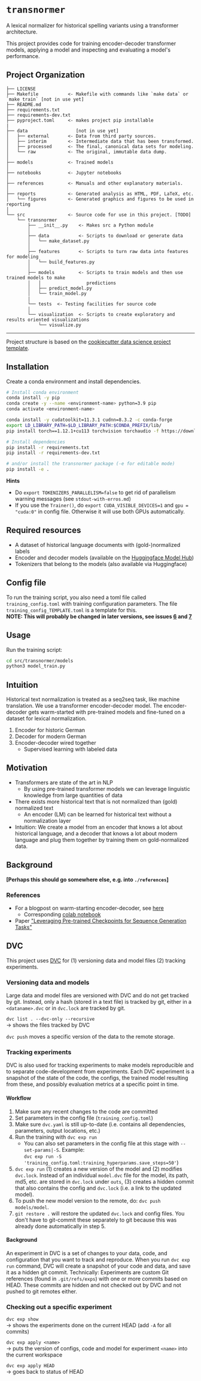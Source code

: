 # `transnormer`

A lexical normalizer for historical spelling variants using a transformer architecture.

This project provides code for training encoder-decoder transformer models,
applying a model and inspecting and evaluating a model's performance.



## Project Organization

    ├── LICENSE
    ├── Makefile           <- Makefile with commands like `make data` or `make train` [not in use yet]
    ├── README.md          
    ├── requirements.txt   
    ├── requirements-dev.txt   
    ├── pyproject.toml     <- makes project pip installable 
    |
    ├── data                  [not in use yet]
    │   ├── external       <- Data from third party sources.
    │   ├── interim        <- Intermediate data that has been transformed.
    │   ├── processed      <- The final, canonical data sets for modeling.
    │   └── raw            <- The original, immutable data dump.
    │
    ├── models             <- Trained models
    │
    ├── notebooks          <- Jupyter notebooks
    │
    ├── references         <- Manuals and other explanatory materials.
    │
    ├── reports            <- Generated analysis as HTML, PDF, LaTeX, etc.
    │   └── figures        <- Generated graphics and figures to be used in reporting
    │
    └── src                <- Source code for use in this project. [TODO]
        └── transnormer        
            ├── __init__.py    <- Makes src a Python module
            │
            ├── data           <- Scripts to download or generate data
            │   └── make_dataset.py
            │
            ├── features       <- Scripts to turn raw data into features for modeling
            │   └── build_features.py
            │
            ├── models         <- Scripts to train models and then use trained models to make
            │   │                 predictions
            │   ├── predict_model.py
            │   └── train_model.py
            |
            └── tests  <- Testing facilities for source code
            │
            └── visualization  <- Scripts to create exploratory and results oriented visualizations
                └── visualize.py


--------

Project structure is based on the [cookiecutter data science project template](https://drivendata.github.io/cookiecutter-data-science/).


## Installation

Create a conda environment and install dependencies.

```bash
# Install conda environment
conda install -y pip
conda create -y --name <environment-name> python=3.9 pip
conda activate <environment-name>

conda install -y cudatoolkit=11.3.1 cudnn=8.3.2 -c conda-forge
export LD_LIBRARY_PATH=$LD_LIBRARY_PATH:$CONDA_PREFIX/lib/
pip install torch==1.12.1+cu113 torchvision torchaudio -f https://download.pytorch.org/whl/torch_stable.html

# Install dependencies 
pip install -r requirements.txt
pip install -r requirements-dev.txt

# and/or install the transnormer package (-e for editable mode)
pip install -e . 
```

**Hints**

* Do `export TOKENIZERS_PARALLELISM=false` to get rid of parallelism warning
  messages (see `stdout-with-erros.md`)
* If you use the `Trainer()`, do `export CUDA_VISIBLE_DEVICES=1` and 
  `gpu =  "cuda:0"` in config file. Otherwise it will use both GPUs automatically.


## Required resources

* A dataset of historical language documents with (gold-)normalized labels
* Encoder and decoder models (available on the [Huggingface Model Hub](huggingface.co/models))
* Tokenizers that belong to the models (also available via Huggingface)

## Config file

To run the training script, you also need a toml file called `training_config.toml`
with training configuration parameters. The file `training_config_TEMPLATE.toml`
is a template for this.  
**NOTE: This will probably be changed in later versions, see issues [6](https://github.com/ybracke/transnormer/issues/6) and [7](https://github.com/ybracke/transnormer/issues/7)**


## Usage

Run the training script:

```bash
cd src/transnormer/models
python3 model_train.py
```


## Intuition 

Historical text normalization is treated as a seq2seq task, like machine
translation. We use a transformer encoder-decoder model. The encoder-decoder
gets warm-started with pre-trained models and fine-tuned on a dataset for
lexical normalization. 

1. Encoder for historic German 
2. Decoder for modern German 
3. Encoder-decoder wired together
   * Supervised learning with labeled data


## Motivation

* Transformers are state of the art in NLP
  * By using pre-trained transformer models we can leverage linguistic knowledge
  from large quantities of data
* There exists more historical text that is not normalized than (gold) normalized text
  * An encoder (LM) can be learned for historical text without a normalization layer
* Intuition: We create a model from an encoder that knows a lot about historical
  language, and a decoder that knows a lot about modern language and plug them
  together by training them on gold-normalized data.


## Background

**[Perhaps this should go somewhere else, e.g. into `./references`]**

### References

* For a blogpost on warm-starting encoder-decoder, see [here](https://huggingface.co/blog/warm-starting-encoder-decoder)
  * Corresponding [colab notebook](https://colab.research.google.com/drive/1Ekd5pUeCX7VOrMx94_czTkwNtLN32Uyu?usp=sharing)
* Paper ["Leveraging Pre-trained Checkpoints for Sequence Generation Tasks"](https://arxiv.org/abs/1907.12461)


## DVC 

This project uses [DVC](https://dvc.org/doc) for (1) versioning data and model
files (2) tracking experiments. 

### Versioning data and models

Large data and model files are versioned with DVC and do not get tracked by git.
Instead, only a hash (stored in a text file) is tracked by git, either in a
`<dataname>.dvc` or in `dvc.lock` are tracked by git. 

`dvc list . --dvc-only --recursive`  
-> shows the files tracked by DVC

`dvc push` moves a specific version of the data to the remote storage.


### Tracking experiments

DVC is also used for tracking experiments to make models reproducible and to
separate code-development from experiments. Each DVC experiment is a snapshot of
the state of the code, the configs, the trained model resulting from these, and
possibly evaluation metrics at a specific point in time.

#### Workflow

1. Make sure any recent changes to the code are committed
2. Set parameters in the config file (`training_config.toml`)
3. Make sure `dvc.yaml` is still up-to-date (i.e. contains all dependencies,
  parameters, output locations, etc.)
4. Run the training with `dvc exp run` 
   * You can also set parameters in the config file at this stage with
     `--set-params|-S`. Example:   
     `dvc exp run -S 'training_config.toml:training_hyperparams.save_steps=50'`)
5. `dvc exp run` (1) creates a new version of the model and (2) modifies
  `dvc.lock`. Instead of an individual `model.dvc` file for the model, its path,
  md5, etc. are stored in `dvc.lock` under `outs`, (3) creates a hidden commit
  that also contains the config and `dvc.lock` (i.e. a link to the updated
  model).
6. To push the new model version to the remote, do: `dvc push models/model`.
7. `git restore .` will restore the updated `dvc.lock` and config files. You
   don't have to git-commit these separately to git because this was already done
   automatically in step 5.


#### Background

An experiment in DVC is a set of changes to your data, code, and configuration
that you want to track and reproduce. When you run `dvc exp run` command, DVC
will create a snapshot of your code and data, and save it as a hidden git
commit. Technically: Experiments are custom Git references (found in
`.git/refs/exps`) with one or more commits based on HEAD. These commits are
hidden and not checked out by DVC and not pushed to git remotes either.


### Checking out a specific experiment

`dvc exp show`  
-> shows the experiments done on the current HEAD (add `-A` for all commits)

`dvc exp apply <name>`    
-> puts the version of configs, code and model for experiment `<name>` into the
current workspace

`dvc exp apply HEAD`   
-> goes back to status of HEAD
